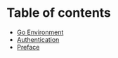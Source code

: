 # Table of contents

* [Go Environment](README.md)
* [Authentication](authentication.md)
* [Preface](preface.md)
